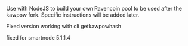Use with NodeJS to build your own Ravencoin pool to be used after the kawpow fork. Specific instructions will be added later.

Fixed version working with cli getkawpowhash 

fixed for smartnode 5.1.1.4
